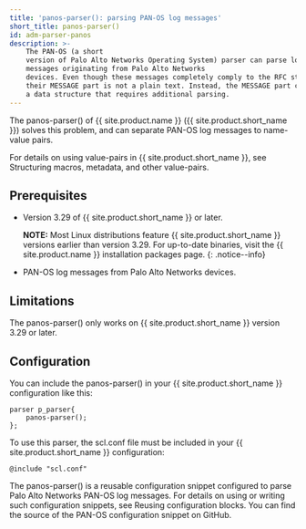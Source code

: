 ```yaml
---
title: 'panos-parser(): parsing PAN-OS log messages'
short_title: panos-parser()
id: adm-parser-panos
description: >-
    The PAN-OS (a short
    version of Palo Alto Networks Operating System) parser can parse log
    messages originating from Palo Alto Networks
    devices. Even though these messages completely comply to the RFC standards,
    their MESSAGE part is not a plain text. Instead, the MESSAGE part contains
    a data structure that requires additional parsing.
---
```


The panos-parser() of {{ site.product.name }} ({{ site.product.short_name }})
solves this problem, and can separate PAN-OS log messages to name-value
pairs.

For details on using value-pairs in {{ site.product.short_name }}, see
Structuring macros, metadata, and other value-pairs.

## Prerequisites

- Version 3.29 of {{ site.product.short_name }} or later.

    **NOTE:** Most Linux distributions feature {{ site.product.short_name }} versions
    earlier than version 3.29. For up-to-date binaries, visit the {{ site.product.name }} installation packages page.
    {: .notice--info}

- PAN-OS log messages from Palo Alto Networks devices.

## Limitations

The panos-parser() only works on {{ site.product.short_name }} version 3.29 or later.

## Configuration

You can include the panos-parser() in your {{ site.product.short_name }} configuration
like this:

```config
parser p_parser{
    panos-parser();
};
```

To use this parser, the scl.conf file must be included in your {{ site.product.short_name }} configuration:

```config
@include "scl.conf"
```

The panos-parser() is a reusable configuration snippet configured to
parse Palo Alto Networks PAN-OS log messages. For details on using or
writing such configuration snippets, see
Reusing configuration blocks. You can find the source of the
PAN-OS configuration snippet on GitHub.
